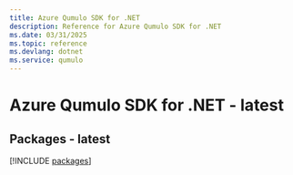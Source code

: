 ```yaml
---
title: Azure Qumulo SDK for .NET
description: Reference for Azure Qumulo SDK for .NET
ms.date: 03/31/2025
ms.topic: reference
ms.devlang: dotnet
ms.service: qumulo
---
```

# Azure Qumulo SDK for .NET - latest
## Packages - latest
[!INCLUDE [packages](qumulo-index.md)]